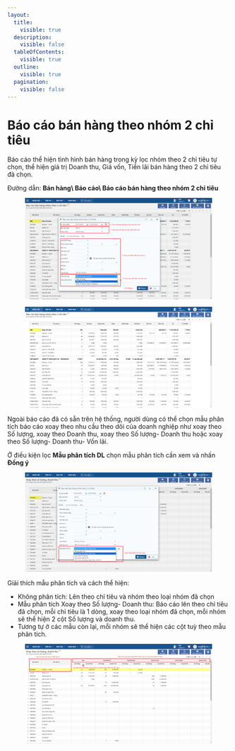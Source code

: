 ```yaml
---
layout:
  title:
    visible: true
  description:
    visible: false
  tableOfContents:
    visible: true
  outline:
    visible: true
  pagination:
    visible: false
---
```


# Báo cáo bán hàng theo nhóm 2 chỉ tiêu

Báo cáo thể hiện tình hình bán hàng trong kỳ lọc nhóm theo 2 chỉ tiêu tự chọn, thể hiện giá trị Doanh thu, Giá vốn, Tiền lãi bán hàng theo 2 chỉ tiêu đã chọn.

Đường dẫn: **Bán hàng\ Báo cáo\ Báo cáo bán hàng theo nhóm 2 chỉ tiêu**

<figure><img src="../../.gitbook/assets/Báo cáo bán hàng nhóm theo 2 chỉ tiêu.png" alt=""><figcaption></figcaption></figure>

<figure><img src="../../.gitbook/assets/image (52).png" alt=""><figcaption></figcaption></figure>

Ngoài báo cáo đã có sẵn trên hệ thống, người dùng có thể chọn mẫu phân tích báo cáo xoay theo nhu cầu theo dõi của doanh nghiệp như xoay theo Số lượng, xoay theo Doanh thu, xoay theo Số lượng- Doanh thu hoặc xoay theo Số lượng- Doanh thu- Vốn lãi.

Ở điều kiện lọc **Mẫu phân tích DL** chọn mẫu phân tích cần xem và nhấn **Đồng ý**

<figure><img src="../../.gitbook/assets/Xoay theo số lượng, doanh thu.png" alt=""><figcaption></figcaption></figure>

Giải thích mẫu phân tích và cách thể hiện:

* Không phân tích: Lên theo chỉ tiêu và nhóm theo loại nhóm đã chọn
* Mẫu phân tích Xoay theo Số lượng- Doanh thu: Báo cáo lên theo chỉ tiêu đã chọn, mỗi chỉ tiêu là 1 dòng, xoay theo loại nhóm đã chọn, mỗi nhóm sẽ thể hiện 2 cột Số lượng và doanh thu.
* Tương tự ở các mẫu còn lại, mỗi nhóm sẽ thể hiện các cột tuỳ theo mẫu phân tích.



<figure><img src="../../.gitbook/assets/Xoay theo số lượng, doanh thu 2.png" alt=""><figcaption></figcaption></figure>



<figure><img src="https://github.com/anhplm/TC-KT/blob/main/.gitbook/assets/sb_4%20(13).png" alt=""><figcaption></figcaption></figure>
